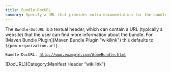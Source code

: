 ```yaml
---
title: Bundle-DocURL
summary: Specify a URL that provides extra documentation for the bundle
---
```


The `Bundle-DocURL` is a textual header, which can contain a URL
(typically a website) that the user can find more information about the
bundle. For [Maven Bundle Plugin](Maven Bundle Plugin "wikilink") this
defaults to `${pom.organization.url}`.

`Bundle-DocURL: `[`http://www.example.com/AcmeBundle.html`](http://www.example.com/AcmeBundle.html)

[DocURL](Category:Manifest Header "wikilink")

